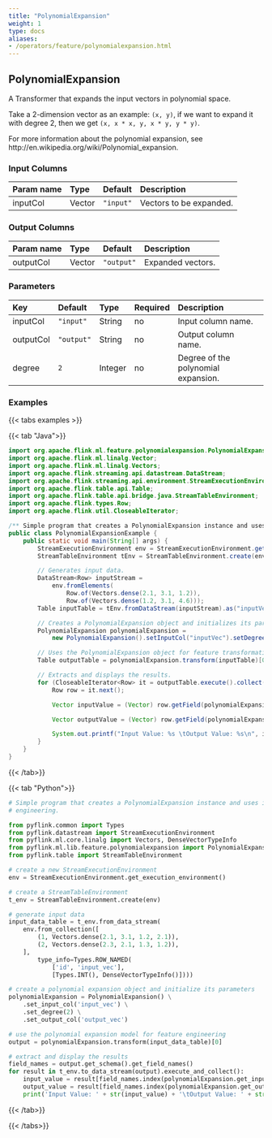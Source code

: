 ```yaml
---
title: "PolynomialExpansion"
weight: 1
type: docs
aliases:
- /operators/feature/polynomialexpansion.html
---
```


<!--
Licensed to the Apache Software Foundation (ASF) under one
or more contributor license agreements.  See the NOTICE file
distributed with this work for additional information
regarding copyright ownership.  The ASF licenses this file
to you under the Apache License, Version 2.0 (the
"License"); you may not use this file except in compliance
with the License.  You may obtain a copy of the License at

  http://www.apache.org/licenses/LICENSE-2.0

Unless required by applicable law or agreed to in writing,
software distributed under the License is distributed on an
"AS IS" BASIS, WITHOUT WARRANTIES OR CONDITIONS OF ANY
KIND, either express or implied.  See the License for the
specific language governing permissions and limitations
under the License.
-->

## PolynomialExpansion

A Transformer that expands the input vectors in polynomial space.

Take a 2-dimension vector as an example: `(x, y)`, if we want to expand it with degree 2, then
we get `(x, x * x, y, x * y, y * y)`.

<p>For more information about the polynomial expansion, see 
http://en.wikipedia.org/wiki/Polynomial_expansion.

### Input Columns

| Param name | Type   | Default   | Description             |
|:-----------|:-------|:----------|:------------------------|
| inputCol   | Vector | `"input"` | Vectors to be expanded. |

### Output Columns

| Param name | Type   | Default    | Description       |
|:-----------|:-------|:-----------|:------------------|
| outputCol  | Vector | `"output"` | Expanded vectors. |

### Parameters

| Key       | Default    | Type    | Required | Description                         |
|:----------|:-----------|:--------|:---------|:------------------------------------|
| inputCol  | `"input"`  | String  | no       | Input column name.                  |
| outputCol | `"output"` | String  | no       | Output column name.                 |
| degree    | `2`        | Integer | no       | Degree of the polynomial expansion. |

### Examples

{{< tabs examples >}}

{{< tab "Java">}}

```java
import org.apache.flink.ml.feature.polynomialexpansion.PolynomialExpansion;
import org.apache.flink.ml.linalg.Vector;
import org.apache.flink.ml.linalg.Vectors;
import org.apache.flink.streaming.api.datastream.DataStream;
import org.apache.flink.streaming.api.environment.StreamExecutionEnvironment;
import org.apache.flink.table.api.Table;
import org.apache.flink.table.api.bridge.java.StreamTableEnvironment;
import org.apache.flink.types.Row;
import org.apache.flink.util.CloseableIterator;

/** Simple program that creates a PolynomialExpansion instance and uses it for feature engineering. */
public class PolynomialExpansionExample {
	public static void main(String[] args) {
		StreamExecutionEnvironment env = StreamExecutionEnvironment.getExecutionEnvironment();
		StreamTableEnvironment tEnv = StreamTableEnvironment.create(env);

		// Generates input data.
		DataStream<Row> inputStream =
			env.fromElements(
				Row.of(Vectors.dense(2.1, 3.1, 1.2)),
				Row.of(Vectors.dense(1.2, 3.1, 4.6)));
		Table inputTable = tEnv.fromDataStream(inputStream).as("inputVec");

		// Creates a PolynomialExpansion object and initializes its parameters.
		PolynomialExpansion polynomialExpansion =
			new PolynomialExpansion().setInputCol("inputVec").setDegree(2).setOutputCol("outputVec");

		// Uses the PolynomialExpansion object for feature transformations.
		Table outputTable = polynomialExpansion.transform(inputTable)[0];

		// Extracts and displays the results.
		for (CloseableIterator<Row> it = outputTable.execute().collect(); it.hasNext(); ) {
			Row row = it.next();

			Vector inputValue = (Vector) row.getField(polynomialExpansion.getInputCol());

			Vector outputValue = (Vector) row.getField(polynomialExpansion.getOutputCol());

			System.out.printf("Input Value: %s \tOutput Value: %s\n", inputValue, outputValue);
		}
	}
}

```

{{< /tab>}}

{{< tab "Python">}}

```python
# Simple program that creates a PolynomialExpansion instance and uses it for feature
# engineering.

from pyflink.common import Types
from pyflink.datastream import StreamExecutionEnvironment
from pyflink.ml.core.linalg import Vectors, DenseVectorTypeInfo
from pyflink.ml.lib.feature.polynomialexpansion import PolynomialExpansion
from pyflink.table import StreamTableEnvironment

# create a new StreamExecutionEnvironment
env = StreamExecutionEnvironment.get_execution_environment()

# create a StreamTableEnvironment
t_env = StreamTableEnvironment.create(env)

# generate input data
input_data_table = t_env.from_data_stream(
    env.from_collection([
        (1, Vectors.dense(2.1, 3.1, 1.2, 2.1)),
        (2, Vectors.dense(2.3, 2.1, 1.3, 1.2)),
    ],
        type_info=Types.ROW_NAMED(
            ['id', 'input_vec'],
            [Types.INT(), DenseVectorTypeInfo()])))

# create a polynomial expansion object and initialize its parameters
polynomialExpansion = PolynomialExpansion() \
    .set_input_col('input_vec') \
    .set_degree(2) \
    .set_output_col('output_vec')

# use the polynomial expansion model for feature engineering
output = polynomialExpansion.transform(input_data_table)[0]

# extract and display the results
field_names = output.get_schema().get_field_names()
for result in t_env.to_data_stream(output).execute_and_collect():
    input_value = result[field_names.index(polynomialExpansion.get_input_col())]
    output_value = result[field_names.index(polynomialExpansion.get_output_col())]
    print('Input Value: ' + str(input_value) + '\tOutput Value: ' + str(output_value))

```

{{< /tab>}}

{{< /tabs>}}
